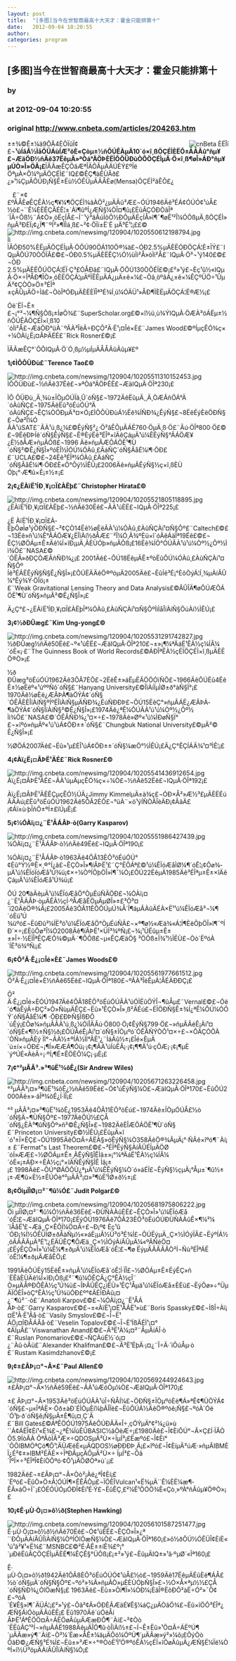 ```yaml
---
layout: post
title:  "[多图]当今在世智商最高十大天才：霍金只能排第十"
date:   2012-09-04 10:20:55
author: 
categories: program
---
```


## [多图]当今在世智商最高十大天才：霍金只能排第十
### by 
### at 2012-09-04 10:20:55
### original <http://www.cnbeta.com/articles/204263.htm>

<div><a rel="nofollow" href="http://www.cnbeta.com/topics/453.htm"><img src="http://img.cnbeta.com/topics/people.png" alt="cnBeta ÈËÎï" name="sign" align="right"></a>
        <p>±±¾©Ê±¼ä9ÔÂ4ÈÕÏûÏ¢£¬<b>¹úÍâÃ½ÌåÖÜÁùÍÆ³öÈ«Çòµ±½ñÔÚÊÀµÄ10´ó×î¸ßÖÇÉÌÈËÔ±ÅÅÃû°ñµ¥£¬ÆäÖÐ½ñÄê37ËêµÄ»ªÒá°ÄÖÞÈËÌÕÕÜÐùÒÔÖÇÉÌµÃ·Ö×î¸ß¶øÎ»ÁÐ°ñµ¥µÚÒ»Î»ÖÃ¡£</b>ÏÂÃæÊÇÕâÆªÎÄÕÂµÄÄÚÈÝ£ºÏë
ÖªµÀ×Ô¼ºµÄÖÇÉÌ£¨IQ£©ÊÇ¶àÉÙÂð£¿»¹¼ÇµÃÔÚÐ¡Ñ§Ê±Ëù½ÓÊÜµÄÃÅÈø(Mensa)ÖÇÉÌ²âÊÔ£¿</p>
		<p><p>   £¨×¢£ºÃÅÈøÊÇÊÀ½ç¶¥¼¶ÖÇÉÌ¾ãÀÖ²¿µÄÃû³Æ£¬ÓÚ1946Äê³ÉÁ¢ÓÚÓ¢¹úÅ£
½ò£¬´´Ê¼ÈËÊÇÂÉÊ¦±´Àï¶ûºÍ¿ÆÑ§¼ÒÎ¤¶û¡£ËûÃÇÓÐÒâÎª´ÏÃ÷Õß½¨Á¢Ò»¸öÉçÍÅ£¬Í¨¹ý³äÂúÌôÕ½ÐÔµÄÉçÍÅ»î¶¯¶øÊ¹²Î¼ÓÕßµÄ¸ßÖÇÉÌ»ñµÃ³ÐÈÏ¡¢¿Ï¶¨ºÍ²»¶ÏÌá¸ß£¬²¢·ÖÏí±Ë´Ë
µÄ³É¹¦¡££©<img alt="http://img.cnbeta.com/newsimg/120904/1020550612198794.jpg" src="http://img.cnbeta.com/newsimg/120904/1020550612198794.jpg"><br>
Ìì
ÏÂÓÐ50%ÈËµÄÖÇÉÌµÃ·ÖÔÚ90ÖÁ110Ö®¼ä£¬ÓÐ2.5%µÄÈËÓÐÖÇÁ¦È±ÏÝ£¨IQµÃÔÚ70ÒÔÏÂ£©£¬ÓÐ0.5%µÄÈËÊÇ½Ó½üÌì²Å»òÌì²Å£¨IQµÃ·Ö³¬¹ý140£©£¬ÓÐ
2.5%µÄÈËÔÚÖÇÁ¦ÉÏ·Ç³£ÓÅÐã£¨IQµÃ·ÖÔÚ130ÒÔÉÏ£©¡£²»¹ý£¬Èç¹û½«IQµÃ·Ö×÷ÎªÅÐ¶ÏÒ»¸öÈËÖÇÁ¦µÄºÏÊÊµÄÁ¿µÄ±ê×¼£¬Õâ¸öºâÁ¿±ê×¼ÊÇºÜÖ÷¹ÛµÄ²¢ÇÒÒ»Ö±³ÉÎª
±çÂÛµÄÖ÷Ìâ£¬ÒòÎªÓÐµÄÈËÈÏÎª³É¾Í¸ü¼ÓÄÜ¹»ÅÐ¶ÏÈËµÄÖÇÁ¦Ë®Æ½¡£</p>
<p>Óë´ËÍ¬Ê±£¬¡°³¬¼¶Ñ§Õß¡±ÍøÕ¾£¨SuperScholar.org£©×î½ü¸ù¾ÝIQµÃ·ÖÆÀ³öÁËµ±½ñÔÚÊÀÖÇÉÌ×î¸ß10´óÌì²Å£¬ÆäÖÐ°üÀ¨ºÃÀ³ÎëÃ÷ÐÇÕ²Ä·Ë¹¡¤Îé×È£¨James Wood£©ºÍµçÊÓ¾ç×÷¼ÒÀï¿Ë¡¤ÂÞÄÉÉ­£¨Rick Rosner£©¡£</p>
<p>ÏÂÃæÊÇ°´ÕÕIQµÃ·Ö´Ó¸ßµ½µÍµÄÅÅÃûÃûµ¥£º</p>
<p><b>1¡¢ÌÕÕÜÐù£¨Terence Tao£©</b></p>
<p><img alt="http://img.cnbeta.com/newsimg/120904/10205511310152453.jpg" src="http://img.cnbeta.com/newsimg/120904/10205511310152453.jpg"><br>
ÌÕÕÜÐù£¬½ñÄê37Ëê£¬»ªÒá°ÄÖÞÈË£¬ÆäIQµÃ·ÖÎª230¡£</p>
<p>ÌÕ
ÕÜÐù¸¸Ä¸¾ù±ÏÒµÓÚÏã¸Û´óÑ§£¬1972ÄêËûµÄ¸¸Ä¸ÒÆÃñÖÁ°Ä´óÀûÑÇ£¬1975ÄêËû³öÉúÓÚ°Ä´óÀûÑÇ£¬ÊÇ¼ÒÖÐµÄ³¤×Ó¡£ÌÕÕÜÐùÁ½Ëê¾ÍÑÐ¾¿ÊýÑ§£¬8ËêÉýÈëÖÐÑ§£¬Ôø²Î¼Ó
ÃÀ¹úSAT£¨ÃÀ¹ú¸ß¿¼£©ÊýÑ§²¿·Ö²âÊÔµÃÁË760·ÖµÄ¸ß·Ö£¨Âú·ÖÎª800·Ö£©£¬9ËêÐÞÍê´óÑ§ÊýÑ§£¬Ê®ÈýËê³ÉÎª×îÄêÇáµÄ¹ú¼ÊÊýÑ§°ÂÁÖÆ¥¿Ë½ðÅÆ»ñµÃÕß£¬1996
Äê»ñµÃÆÕÁÖË¹¶Ù´óÑ§²©Ê¿Ñ§Î»ºóÈÎ½ÌÓÚ¼ÓÀû¸£ÄáÑÇ´óÑ§ÂåÉ¼í¶·ÖÐ££¨UCLA£©£¬24Ëê³ÉÎª¼ÓÀû¸£ÄáÑÇ´óÑ§ÂåÉ¼í¶·ÖÐ£È«Ö°Õý½ÌÊÚ¡£2006Äê»ñµÃÊýÑ§½ç×î¸ßÈÙ
Óþ¡°·Æ¶û×È¡±½±¡£</p>
<p><b>2¡¢¿ËÀïË¹ÍÐ¸¥¡¤Ï£À­Ëþ£¨Christopher Hirata£©</b></p>
<p><img alt="http://img.cnbeta.com/newsimg/120904/10205521805118895.jpg" src="http://img.cnbeta.com/newsimg/120904/10205521805118895.jpg"><br>
¿ËÀïË¹ÍÐ¸¥¡¤Ï£À­Ëþ£¬½ñÄê30Ëê£¬ÃÀ¹úÈË£¬IQµÃ·ÖÎª225¡£</p>
<p>¿Ë
ÀïË¹ÍÐ¸¥¡¤Ï£À­ËþÔøÌø¹ýÖÐÑ§£¬²¢ÇÒ14Ëê½øÈëÃÀ¹ú¼ÓÀû¸£ÀûÑÇÀí¹¤Ñ§Ôº£¨Caltech£©£¬13Ëê»ñ¹ú¼Ê°ÂÁÖÆ¥¿ËÎïÀí½ðÅÆ£¨²Î¼Ó¸Ã¾ºÈü×î´óÄêÁäÎª19Ëê£©£¬
ÊÇ½ØÖÁµ±Ê±Äê¼Í×îÐ¡µÄ¸ÃÈÙÓþ»ñµÃÕß¡£16Ëê¾ÍÖ°ÓÚÃÀ¹ú¹ú¼Òº½¿Õº½Ìì¾Ö£¨NASA£©´ÓÊÂ»ðÐÇÒÆÃñÑÐ¾¿¡£ 2001Äê£¬ÔÚ18ËêµÄÊ±ºòËûÔÚ¼ÓÀû¸£ÀûÑÇÀí¹¤Ñ§Ôº
Íê³ÉÁËÊýÑ§Ñ§Ê¿Ñ§Î»¡£ÔÚËÄÄêÖ®ºóµÄ2005Äê£¬ËûÍê³É¡°ÈõÒýÁ¦Í¸¾µÀíÂÛ¼°Êý¾Ý·ÖÎö¡±
£¨Weak Gravitational Lensing Theory and Data Analysis£©ÂÛÎÄ¶øÔÚÆÕÁÖË¹¶Ù´óÑ§»ñµÃ²©Ê¿Ñ§Î»¡£</p>
<p>Ä¿Ç°£¬¿ËÀïË¹ÍÐ¸¥¡¤Ï£À­ËþÎª¼ÓÀû¸£ÀûÑÇÀí¹¤Ñ§ÔºÌìÌåÎïÀíÑ§ÖúÀí½ÌÊÚ¡£</p>
<p><b>3¡¢½ðÐÛæg£¨Kim Ung-yong£©</b></p>
<p><img alt="http://img.cnbeta.com/newsimg/120904/10205531291742827.jpg" src="http://img.cnbeta.com/newsimg/120904/10205531291742827.jpg"><br>
½ðÐÛæg½ñÄê50Ëê£¬º«¹úÈË£¬ÆäIQµÃ·ÖÎª210£¬±»¡¶¼ªÄáË¹ÊÀ½ç¼ÍÂ¼´óÈ«¡·£¨The Guinness Book of World Records£©ÁÐÎªÊÀ½çÉÏÖÇÉÌ×î¸ßµÄÈËÖ®Ò»¡£</p>
<p>½ð
ÐÛæg³öÉúÓÚ1962Äê3ÔÂ7ÈÕ£¬2ËêÊ±»áËµËÄÖÖÓïÑÔ£¬1966ÄêÔÚËû4ËêÊ±½øÈëº«¹úººÑô´óÑ§£¨Hanyang University£©ÎïÀíÏµÌØ±ð°àÑ§Ï°¡£
1970Äê½øÈë¿ÆÂÞÀ­¶àÖÝÁ¢´óÑ§´ÓÊÂÈÈÎïÀíÑ§ºÍºËÎïÀíÑ§µÄÑÐ¾¿ÉúÑÐÐÞ£¬ÔÚ15ËêÇ°»ñµÃÁË¿ÆÂÞÀ­¶àÖÝÁ¢´óÑ§ÎïÀíÑ§²©Ê¿Ñ§Î»¡£1974Äê¿ªÊ¼ÔÚÃÀ¹ú¹ú¼Òº½¿Õº½
Ìì¾Ö£¨NASA£©´ÓÊÂÑÐ¾¿¹¤×÷£¬1978Äê»Øº«¹ú¼ÌÐøÑ§Ï°£¬×îºó»ñµÃº«¹ú¹úÁ¢ÖÐ±±´óÑ§£¨Chungbuk National University£©µÄ²©
Ê¿Ñ§Î»¡£</p>
<p>½ØÖÁ2007Äê£¬Ëû»¹µ£ÈÎ¹úÁ¢ÖÐ±±´óÑ§¼æÖ°½ÌÊÚ¡£Ä¿Ç°ÊÇÍÁÄ¾¹¤³ÌÊ¦¡£</p>
<p><b>4¡¢Àï¿Ë¡¤ÂÞË¹ÄÉ£¨Rick Rosner£©</b></p>
<p><img alt="http://img.cnbeta.com/newsimg/120904/10205541436912654.jpg" src="http://img.cnbeta.com/newsimg/120904/10205541436912654.jpg"><br>
Àï¿Ë¡¤ÂÞË¹ÄÉ£¬ÃÀ¹úµÄµçÊÓ¾ç×÷¼Ò£¬½ñÄê52Ëê£¬IQµÃ·ÖÎª192¡£</p>
<p>Àï¿Ë¡¤ÂÞË¹ÄÉÊÇµçÊÓ½ÚÄ¿Jimmy KimmelµÄ±à¾ç£¬ÓÐ×Å²»Æ½³£µÄÈËÉúÂÄÀú¡£Ëû³öÉúÓÚ1962Äê5ÔÂ2ÈÕ£¬°üÀ¨×ö¹ýÍÑÒÂÎèÄÐ¡¢ÂãÄ£¡¢Áï±ù·þÎñÔ±ºÍ±£ïÚµÈ¡£</p>
<p><b>5¡¢¼ÓÀï¡¤¿¨Ë¹ÅÁÂÞ·ò(Garry Kasparov)</b></p>
<p><img alt="http://img.cnbeta.com/newsimg/120904/10205551986427439.jpg" src="http://img.cnbeta.com/newsimg/120904/10205551986427439.jpg"><br>
¼ÓÀï¡¤¿¨Ë¹ÅÁÂÞ·ò½ñÄê49Ëê£¬IQµÃ·ÖÎª190¡£</p>
<p>¼ÓÀï¡¤¿¨Ë¹ÅÁÂÞ·ò1963Äê4ÔÂ13ÈÕ³öÉúÓÚ°¢Èû°Ý½®Ê×¸®°Í¿â£¬ÊÇÒ»Î»¶íÂÞË¹£¨Ç°ËÕÁª£©¹ú¼ÊÏóÆåÌØ¼¶´óÊ¦¡¢Ôø¾­µÄ¹ú¼ÊÏóÏóÆå¹Ú¾ü¡¢×÷¼ÒºÍÕþÖÎ»î¶¯¼Ò¡£ÔÚ22ËêµÄ1985Äê³ÉÎªµ±Ê±×îÄêÇáµÄ¹ú¼ÊÏóÆå¹Ú¾ü¡£</p>
<p>ÔÚ
20¶àÄêµÄ¹ú¼ÊÏóÆåÖ°ÒµÉúÑÄÖÐ£¬¼ÓÀï¡¤¿¨Ë¹ÅÁÂÞ·òµÄÊÀ½çÍ·ºÅÆåÊÖµÄµØÎ»±£³Ö³¤´ï20ÄêÖ®¾Ã¡£2005Äê3ÔÂ11ÈÕÔÚµÚ¾Å´Î¶áµÃÀûÄÉÀ×Ë¹¹ú¼ÊÏóÆå³¬¼¶´óÈü¹Ú
¾üºó£¬ËûÐû²¼ÍË³ö¹ú¼ÊÏóÆåÖ°ÒµÉúÑÄ£¬×ª¶ø½«Æä¾«Á¦Í¶ÈëÕþÖÎ»î¶¯ºÍÐ´×÷¡£ËûÔø²Î¼Ó2008Äê¶íÂÞË¹×ÜÍ³¾ºÑ¡£¬¾¡¹ÜËûµ±Ê±±»Î÷·½ÈÏÎªÊÇÆÕ¾©µÄ·´¶ÔÕß£¬µ«ÊÇÆäÖ§
³ÖÕß±Ï¾¹½ÏÉÙ£¬Òò´ËºóÀ´ÍË³ö¾ºÑ¡¡£</p>
<p><b>6¡¢Õ²Ä·Ê¿¡¤Îé×È£¨James Woods£©</b></p>
<p><img alt="http://img.cnbeta.com/newsimg/120904/10205561977661512.jpg" src="http://img.cnbeta.com/newsimg/120904/10205561977661512.jpg"><br>
Õ²Ä·Ê¿¡¤Îé×È½ñÄê65Ëê£¬IQµÃ·ÖÎª180£¬ºÃÀ³ÎëÊµÁ¦ÅÉÄÐÐÇ¡£</p>
<p>Õ²
Ä·Ê¿¡¤Îé×ÈÓÚ1947Äê4ÔÂ18ÈÕ³öÉúÓÚÃÀ¹úÓÌËûÖÝÎ¬¶ûÅµ£¨Vernal£©£¬Óë´ó¶àÊýÃ÷ÐÇ²»Ò»ÑùµÄÊÇ£¬Ëû»¹ÊÇÒ»Î»¸ß²ÄÉú£¬ÉÏÖÐÑ§Ê±¾Í¿ªÊ¼ÔÚ¼ÓÖÝ´óÑ§ÂåÉ¼í¶
·ÖÐ£ÐÞÑ§ÏßÐÔ´úÊý¡£Ôø¾­»ñµÃÃÀ¹ú¸ß¿¼ÓïÎÄÂú·Ö800·Ö¡¢ÊýÑ§799·Ö£¬»ñµÃÂéÊ¡Àí¹¤´óÑ§È«¶î½±Ñ§½ð¡£ÔÚÂéÊ¡Àí¹¤´óÑ§±ÏÒµºó´ÓÊÂÑÝÒÕ¹¤×÷£¬×ÔÄÇÒÔÀ´ÒÑ»ñµÃÈý
Ïî°¬ÃÀ½±ºÍÁ½Ïî°ÂË¹¿¨ÌáÃû½±¡£Îé×ÈµÄ´ú±í×÷ÓÐ£¬¡¶Í»ÆÆÁ¶Óü¡·¡¢¡¶ÃÀ¹úÍùÊÂ¡·¡¢¡¶¶Ä¹ú·çÔÆ¡·¡¢¡¶µÈ´ýºÚÉ«ÀèÃ÷¡·ºÍ¡¶É±ÊÖÈÕ¼Ç¡·µÈ¡£</p>
<p><b>7¡¢°²µÂÂ³.»³¶ûË¹¾ôÊ¿(Sir Andrew Wiles)</b></p>
<p><img alt="http://img.cnbeta.com/newsimg/120904/10205671263226458.jpg" src="http://img.cnbeta.com/newsimg/120904/10205671263226458.jpg"><br>
°²µÂÂ³¡¤»³¶ûË¹¾ôÊ¿½ñÄê59Ëê£¬Ó¢¹úÊýÑ§¼Ò£¬ÆäIQµÃ·ÖÎª170£¬ËûÔÚ2000Äê±»·âÎª¾ôÊ¿Í·ÏÎ¡£</p>
<p>°²
µÂÂ³¡¤»³¶ûË¹¾ôÊ¿1953Äê4ÔÂ11ÈÕ³öÉú£¬1974Äê±ÏÒµÓÚÅ£½ò´óÑ§Ä¬¶ÙÑ§Ôº£¬1977ÄêÔÚ½£ÇÅ´óÑ§¿ËÀ³¶ûÑ§Ôº»ñ²©Ê¿Ñ§Î»£¬1982ÄêÈÎÆÕÁÖË¹¶Ù´óÑ§
£¨Princeton University£©½ÌÊÚ¡£ËûµÄ×î´ó¹±Ï×ÊÇ£¬ÓÚ1995ÄêÖ¤Ã÷ÁËÀ§»óÊýÑ§¼Ò358ÄêÖ®¾ÃµÄ¡°·ÑÂê×îºó¶¨Àí¡±
£¨Fermat&quot;s Last Theorem£©£¬³ÉÎªÊýÑ§ÀíÂÛÉÏµÄÖØ´óÍ»ÆÆ£¬½ØÖÁµ±Ê±¸ÃÊýÑ§ÎÊÌâ±»¡°¼ªÄáË¹ÊÀ½ç¼ÍÂ¼´óÈ«¡±ÁÐ×÷ÊÀ½ç¡°×îÄÑÊýÑ§ÎÊ
Ìâ¡±¡£ 1998Äê£¬ÔÚ°ØÁÖÕÙ¿ªµÄ¹ú¼ÊÊýÑ§¼Ò´ó»áÉÏ£¬ÊýÑ§½çµÄ¡°Åµ±´¶û½±¡±·Æ¶û×È½±ÊÚÓè°²µÂÂ³¡¤»³¶ûË¹ÌØ±ð½±¡£</p>
<p><b>8¡¢ÖìµÏÌØ¡¤²¨¶û¼Ó£¨Judit Polgar£©</b></p>
<p><img alt="http://img.cnbeta.com/newsimg/120904/10205681975806222.jpg" src="http://img.cnbeta.com/newsimg/120904/10205681975806222.jpg"><br>
Öì
µÏÌØ¡¤²¨¶û¼Ó½ñÄê36Ëê£¬ÐÙÑÀÀûÈË£¬ÊÇÒ»Î»¹ú¼ÊÏóÆå´óÊ¦£¬ÆäIQµÃ·ÖÎª170¡£ËýÓÚ1976Äê7ÔÂ23ÈÕ³öÉúÓÚÐÙÑÀÀûÊ×¶¼²¼´ïÅåË¹£¬Æä¸¸Ç×ÊÔÍ¼Ö¤Ã÷£¬Ð¡º¢
Èç¹û´ÓÐ¡¾Í½ÓÊÜÌØ±ðÅàÑµ½«»áÈ¡µÃ½Ü³ö³É¾Í£¬ÔÚËýµÄ¸¸Ç×½ÌÓýÏÂ£¬ËýºÍÁ½¸öÃÃÃÃµÄ³É¹¦¿ÉÄÜÊÇ¶ÔÆä¸¸Ç×½ÌÓýÀíÂÛµÄ¼«ºÃÑéÖ¤¡£ËýÊÇÒ»Î»¹ú¼Ê¼¶±ðµÄ¹ú¼ÊÏóÆå´óÊ¦£¬¶ø
ËýµÄÃÃÃÃÒ²Í¬Ñù³ÉÎªÁË´óÊ¦¼¶±ðµÄÆåÊÖ¡£</p>
<p>1991ÄêÔÚËý15ËêÊ±»ñµÃ¹ú¼ÊÏóÆå´óÊ¦Í·ÏÎ£¬½ØÖÁµ±Ê±ËýÊÇ»ñ´ËÊâÈÙÄê¼Í×îÐ¡Õß¡£²¨¶û¼ÓÊÇÄ¿Ç°ÊÀ½çÎ¨
Ò»µÄÅ®ÐÔÊÀ½ç¹Ú¾ü£¬ÎÞÂÛÊÇ¿ìËÙ»¹ÊÇ¹Åµä¹ú¼ÊÏóÆå±ÈÈü£¬ËýÔø»÷°ÜµÄÏÖÈÎ»òÇ°ÊÀ½ç¹Ú¾üÓÐ£º°¢ÄÉÍÐÀû¡¤¿¨¶û²¨·ò£¨Anatoli Karpov£©£¬¼ÓÀï¡¤¿¨Ë¹ÅÁ
ÂÞ·ò£¨Garry Kasparov£©£¬±«ÀïË¹¡¤Ë¹ÅÁË¹»ù£¨Boris Spassky£©£¬ÍßÎ÷Àï¡¤Ë¹Ã·Ë¹Âå·ò£¨Vasily Smyslov£©£¬Î¬Ë¹
ÁÖ¡¤ÍÐÅÁÂå·ò£¨Veselin Topalov£©£¬Î¬Ë¹ÍßÄÉÌ¹¡¤°¢ÄÏµÂ£¨Viswanathan Anand£©£¬Â³Ë¹À¼¡¤²¨ÅµÂíÁÎ·ò
£¨Ruslan Ponomariov£©£¬ÑÇÀúÉ½´ó¡¤¿¨Àû·òÂü£¨Alexander Khalifman£©£¬Â³Ë¹ËþÄ·¡¤¿¨Î÷Ä·´ïÔúÅµ·ò
£¨Rustam Kasimdzhanov£©¡£</p>
<p><b>9¡¢±£ÂÞ¡¤°¬Â×£¨Paul Allen£©</b></p>
<p><img alt="http://img.cnbeta.com/newsimg/120904/1020569244924643.jpg" src="http://img.cnbeta.com/newsimg/120904/1020569244924643.jpg"><br>
±£ÂÞ¡¤°¬Â×½ñÄê59Ëê£¬ÃÀ¹úÆóÒµ¼Ò£¬ÆäIQµÃ·ÖÎª170¡£</p>
<p>±£
ÂÞ¡¤°¬Â×1953Äê³öÉúÓÚÃÀ¹úÎ÷ÑÅÍ¼£¬ÖÐÑ§±ÏÒµºóÈë¶Á»ªÊ¢¶ÙÖÝÁ¢´óÑ§£¬µ«ÎªÁË×·Öð±àÐ´ÉÌÒµÈí¼þÃÎÏë£¬ËûÔÚÁ½ÄêÖ®ºóê¡Ñ§£¬ºóÀ´Óë´Ó¹þ·ð´óÑ§ê¡Ñ§µÄ±È¶û¡¤¸Ç´Ä
£¨Bill Gates£©ÁªÊÖÓÚ1975ÄêÔÚÐÂÄ«Î÷¸çÖÝµÄ°¢²¼¿ü»ù´´Á¢ÁËÎ¢Èí¹«Ë¾£¬¿ªÊ¼ÏúÊÛBASIC½âÒëÆ÷¡£1980Äê£¬Î¢ÈíÔÚ°¬Â×Ç£Í·ÏÂÒÔ5.9ÍòÃÀ
ÔªÂòÏÂ³Æ×÷QDOSµÄ²Ù×÷ÏµÍ³¡£Ëæºó£¬Î¢Èí°´ÕÕIBMÒªÇó¶Ô¹¦ÄÜÆëÈ«µÄQDOS½øÐÐÐÞ¸Ä¡£×îºó£¬Î¢ÈíµÄ²úÆ·»ñµÃIBMÈÏ¿É²¢±»IBM²ÉÄÉ×÷ÎªÐÂµçÄÔµÄ²Ù×÷
ÏµÍ³£¬Õâ´ÎºÏ×÷³ÉÎªÎ¢ÈíÒÔºó·¢Õ¹µÄÖØÒª»ù´¡¡£</p>
<p>1982Äê£¬±£ÂÞ¡¤°¬Â×Òò²¡Àë¿ªÎ¢Èí¡£´Ëºó£¬ËûÒ»Ö±Ã¦ÓÚÍ¶×ÊÊÂÒµ£¬ÏÖÈÎVulcan¹«Ë¾µÄ´´Ê¼ÈË¼æ¶­ÊÂ»áÖ÷Ï¯¡£ÓÉÓÚÓµÓÐÎ¢Èí¹É·Ý£¬ËûÊÇ¸£²¼Ë¹ÔÓÖ¾È«Çò¸»ºÀ°ñÃûµ¥Ö®Ò»¡£</p>
<p><b>10¡¢Ê·µÙ·Ò¡¤»ô½ð(Stephen Hawking)</b></p>
<p><img alt="http://img.cnbeta.com/newsimg/120904/102056101587251477.jpg" src="http://img.cnbeta.com/newsimg/120904/102056101587251477.jpg"><br>
Ê·µÙ·Ò¡¤»ô½ð½ñÄê70Ëê£¬Ó¢¹úÈË£¬ÊÇÒ»Î»¿ª´´ÐÔµÄÀíÂÛÎïÀíÑ§¼ÒºÍÓîÖæÑ§¼Ò£¬ÆäIQµÃ·ÖÎª160¡£»ô½ðÔÚ½ÓÊÜÎ¢ÈíÈ«¹ú¹ã²¥¹«Ë¾£¨MSNBC£©²É·ÃÊ±±íÊ¾£º¡°´µÐêËûÃÇÖÇÉÌµÄÈË¶¼ÊÇÊ§°ÜÕß¡£¡±²»¹ý£¬ËûµÄIQ±»¹ã·ºµØ´«Îª160¡£</p>
<p>Ê·
µÙ·Ò¡¤»ô½ð1942Äê1ÔÂ8ÈÕ³öÉúÓÚÓ¢¹úÅ£½ò£¬1959Äê17ËêµÄËûÈë¶ÁÅ£½ò´óÑ§µÄ´óÑ§Ñ§Ôº£¬ºó²»¾Ã»ñµÃÒ»µÈÈÙÓþÑ§Î»£¬½Ó×Å×ªµ½½£ÇÅ´óÑ§ÑÐ¾¿ÓîÖæÑ§¡£
1963Äê£¬Ëû±»Õï¶Ï»¼ÓÐ¼¡ÈâÎ®ËõÐÔ²àË÷Ó²»¯Ö¢£¬ºóÀ´É¥Ê§»î¶¯ÄÜÁ¦¡£²»¹ý£¬Õâ²¢Ã»ÓÐÈÃÆäÉ¥Ê§¼áÇ¿µÄÒâÖ¾£¬Ëû×îÖÕ³ÉÎª¿ÆÑ§ÁìÓòµÄÃûÈË¡£ Ëû1970Äê´úÓëÅí
ÂÞË¹ÁªÊÖÖ¤Ã÷ÁËÖøÃûµÄÆæÐÔ¶¨Àí£¬²¢Òò´ËËûÃÇ¹²Í¬»ñµÃÁË1988ÄêµÄÎÖ¶û·òÎïÀí½±£¬Í¬Ê±Ëû»¹Ö¤Ã÷ÁËºÚ¶´µÄÃæ»ý¶¨Àí£¬Ò²¼´Ëæ×ÅÊ±¼äµÄÔö¼ÓºÚ¶´µÄÃæ»ý²»¼õ¡£ÕýÒò
ÕâÐ©¿ÆÑ§³É¾Í£¬Ëû±»³Æ×÷°®ÒòË¹Ì¹Ö®ºóÊÀ½çÉÏ×îÖøÃûµÄ¿ÆÑ§Ë¼Ïë¼ÒºÍ×î½Ü³öµÄÀíÂÛÎïÀíÑ§¼Ò¡£</p></p></div>